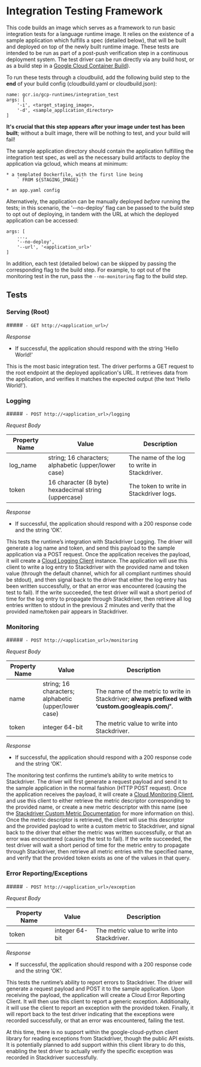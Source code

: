 Integration Testing Framework
=============

This code builds an image which serves as a framework to run basic integration tests for a language runtime image. It relies on the existence of a sample application which fulfills a spec (detailed below), that will be built and deployed on top of the newly built runtime image. These tests are intended to be run as part of a post-push verification step in a continuous deployment system. The test driver can be run directly via any build host, or as a build step in a [Google Cloud Container Build](https://cloud.google.com/container-builder/docs/overview)).

To run these tests through a cloudbuild, add the following build step to the **end** of your build config (cloudbuild.yaml or cloudbuild.json):

	name: gcr.io/gcp-runtimes/integration_test
	args: [
		'-i', <target_staging_image>,
		'-d', <sample_application_directory>
	]

**It's crucial that this step appears after your image under test has been built**; without a built image, there will be nothing to test, and your build will fail!


The sample application directory should contain the application fulfilling the integration test spec, as well as the necessary build artifacts to deploy the application via gcloud, which means at minimum:

	* a templated Dockerfile, with the first line being
		` FROM ${STAGING_IMAGE} `

	* an app.yaml config

Alternatively, the application can be manually deployed *before* running the tests; in this scenario, the '--no-deploy' flag can be passed to the build step to opt out of deploying, in tandem with the URL at which the deployed application can be accessed:

	args: [
		...,
		'--no-deploy',
		'--url', '<application_url>'
	]

In addition, each test (detailed below) can be skipped by passing the corresponding flag to the build step. For example, to opt out of the monitoring test in the run, pass the `--no-monitoring` flag to the build step.

## Tests

### Serving (Root)
#####` - GET http://<application_url>/`

*Response*

- If successful, the application should respond with the string 'Hello World!'

This is the most basic integration test. The driver performs a GET request to the root endpoint at the deployed application's URL. It retrieves data from the application, and verifies it matches the expected output (the text ‘Hello World!’).


### Logging
#####` - POST http://<application_url>/logging`

*Request Body*

| Property Name | Value | Description |
| --- | --- | --- |
| log_name      | string; 16 characters; alphabetic (upper/lower case) | The name of the log to write in Stackdriver. |
| token | 16 character (8 byte) hexadecimal string (uppercase) | The token to write in Stackdriver logs. |

*Response*

- If successful, the application should respond with a 200 response code and the string ‘OK’.

This tests the runtime’s integration with Stackdriver Logging. The driver will generate a log name and token, and send this payload to the sample application via a POST request. Once the application receives the payload, it will create a [Cloud Logging Client](https://github.com/GoogleCloudPlatform/google-cloud-python/blob/master/logging/google/cloud/logging/client.py) instance. The application will use this client to write a log entry to Stackdriver with the provided name and token value (through the default channel, which for all compliant runtimes should be stdout), and then signal back to the driver that either the log entry has been written successfully, or that an error was encountered (causing the test to fail). If the write succeeded, the test driver will wait a short period of time for the log entry to propagate through Stackdriver, then retrieve all log entries written to stdout in the previous 2 minutes and verify that the provided name/token pair appears in Stackdriver.


### Monitoring
#####` - POST http://<application_url>/monitoring`

*Request Body*

| Property Name | Value | Description |
| --- | --- | --- |
| name      | string; 16 characters; alphabetic (upper/lower case) | The name of the metric to write in Stackdriver; **always prefixed with ‘custom.googleapis.com/’**. |
| token | integer 64-bit | The metric value to write into Stackdriver. |

*Response*

- If successful, the application should respond with a 200 response code and the string ‘OK’.

The monitoring test confirms the runtime’s ability to write metrics to Stackdriver. The driver will first generate a request payload and send it to the sample application in the normal fashion (HTTP POST request). Once the application receives the payload, it will create a [Cloud Monitoring Client](https://github.com/GoogleCloudPlatform/google-cloud-python/blob/master/monitoring/google/cloud/monitoring/client.py), and use this client to either retrieve the metric descriptor corresponding to the provided name, or create a new metric descriptor with this name (see the [Stackdriver Custom Metric Documentation](https://cloud.google.com/monitoring/custom-metrics/creating-metrics) for more information on this). Once the metric descriptor is retrieved, the client will use this descriptor and the provided payload to write a custom metric to Stackdriver, and signal back to the driver that either the metric was written successfully, or that an error was encountered (causing the test to fail). If the write succeeded, the test driver will wait a short period of time for the metric entry to propagate through Stackdriver, then retrieve all metric entries with the specified name, and verify that the provided token exists as one of the values in that query.


### Error Reporting/Exceptions
#####` - POST http://<application_url>/exception`

*Request Body*

| Property Name | Value | Description |
| --- | --- | --- |
| token | integer 64-bit | The metric value to write into Stackdriver. |

*Response*

- If successful, the application should respond with a 200 response code and the string ‘OK’.

This tests the runtime’s ability to report errors to Stackdriver. The driver will generate a request payload and POST it to the sample application. Upon receiving the payload, the application will create a Cloud Error Reporting Client. It will then use this client to report a generic exception. Additionally, it will use the client to report an exception with the provided token. Finally, it will report back to the test driver indicating that the exceptions were recorded successfully, or that an error was encountered, failing the test.

At this time, there is no support within the google-cloud-python client library for reading exceptions from Stackdriver, though the public API exists. It is potentially planned to add support within this client library to do this, enabling the test driver to actually verify the specific exception was recorded in Stackdriver successfully.
